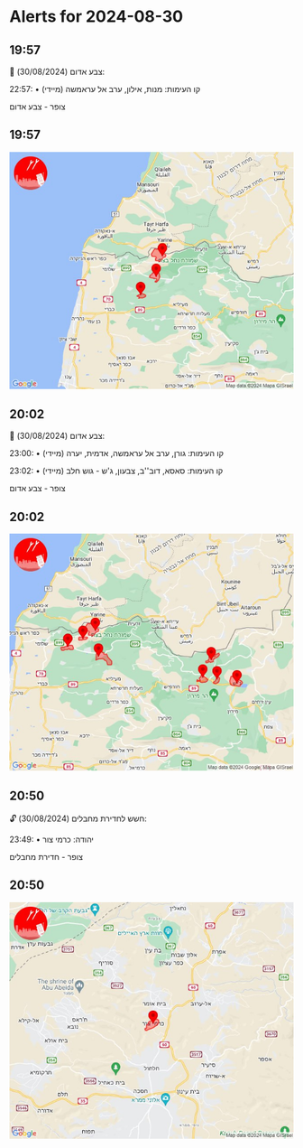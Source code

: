 # Alerts for 2024-08-30

## 19:57

🔴 צבע אדום (30/08/2024):

22:57:
• קו העימות: מנות, אילון, ערב אל עראמשה (מיידי)

צופר - צבע אדום

## 19:57

![Photo](images/25137.jpg)

## 20:02

🔴 צבע אדום (30/08/2024):

23:00:
• קו העימות: גורן, ערב אל עראמשה, אדמית, יערה (מיידי)

23:02:
• קו העימות: סאסא, דוב''ב, צבעון, ג'ש - גוש חלב (מיידי)

צופר - צבע אדום

## 20:02

![Photo](images/25147.jpg)

## 20:50

🔓 חשש לחדירת מחבלים (30/08/2024):

23:49:
• יהודה: כרמי צור 

צופר - חדירת מחבלים

## 20:50

![Photo](images/25149.jpg)

